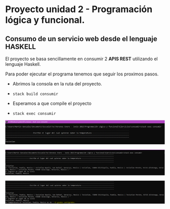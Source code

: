 # Proyecto unidad 2 - Programación lógica y funcional.
## Consumo de un servicio web desde el lenguaje HASKELL

El proyecto se basa sencillamente en consumir 2 **APIS REST** utilizando el lenguaje Haskell.

Para poder ejecutar el programa tenemos que seguir los proximos pasos.

- Abrimos la consola en la ruta del proyecto.

- `stack build consumir`

- Esperamos a que compile el proyecto

- `stack exec consumir`

![Utilización del programa](/assets/Captura.PNG)

![Utilización del programa 2](/assets/Captura1.PNG)

![Utilización del programa 3](/assets/Captura3.PNG)

